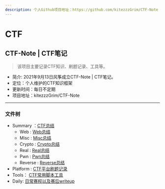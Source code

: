 ```yaml
---
description: 个人Github项目地址：https://github.com/kitezzzGrim/CTF-Note
---
```


# CTF

## CTF-Note | CTF笔记

> 该项目主要记录CTF知识、刷题记录、工具等。

* 简介: 2021年9月13日风筝成立CTF-Note | CTF笔记。
* 定位：个人维护的CTF知识框架
* 更新时间：每日不定期
* 项目地址：kitezzzGrim/CTF-Note

***

### 文件树

* Summary ：[CTF总结](https://github.com/kitezzzGrim/CTF-Note/tree/master/Summary)
  * Web : [Web总结](https://github.com/kitezzzGrim/CTF-Note/tree/master/Summary/Web)
  * Misc : [Misc总结](https://github.com/kitezzzGrim/CTF-Note/tree/master/Summary/Misc)
  * Crypto : [Crypto总结](https://github.com/kitezzzGrim/CTF-Note/tree/master/Summary/Crypto)
  * Real : [Real总结](https://github.com/kitezzzGrim/CTF-Note/tree/master/Summary/Real)
  * Pwn : [Pwn总结](https://github.com/kitezzzGrim/CTF-Note/tree/master/Summary/Pwn)
  * Reverse : [Reverse总结](https://github.com/kitezzzGrim/CTF-Note/tree/master/Summary/Re)
* Platform : [CTF平台刷题记录](https://github.com/kitezzzGrim/CTF-Note/tree/master/Platform)
* Tools： [CTF常用脚本工具](https://github.com/kitezzzGrim/CTF-Note/tree/master/tools)
* Daily: [日常赛程以及赛后writeup](https://github.com/kitezzzGrim/CTF-Note/tree/master/Daily)
